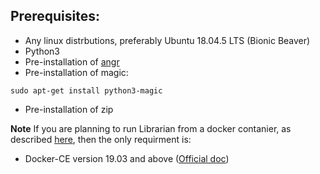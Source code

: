 ## Prerequisites: ##
* Any linux distrbutions, preferably Ubuntu 18.04.5 LTS (Bionic Beaver)
* Python3
* Pre-installation of [angr](https://docs.angr.io/introductory-errata/install)
* Pre-installation of magic:
```
sudo apt-get install python3-magic
```
* Pre-installation of zip  

**Note** If you are planning to run Librarian from a docker contanier, as described [here](https://github.com/salmanee/Librarian/blob/master/INSTALL.md), then the only requirment is:
* Docker-CE version 19.03 and above ([Official doc](https://docs.docker.com/)) 
